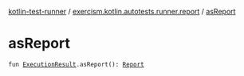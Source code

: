 [kotlin-test-runner](../index.md) / [exercism.kotlin.autotests.runner.report](index.md) / [asReport](./as-report.md)

# asReport

`fun `[`ExecutionResult`](../exercism.kotlin.autotests.executor/-execution-result/index.md)`.asReport(): `[`Report`](-report/index.md)